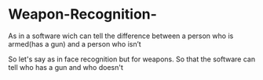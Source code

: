 # Weapon-Recognition-
As in a software wich can tell the difference between a person who is armed(has a gun) and a person who isn’t 

So let's say as in face recognition but for weapons. So that the software can tell who has a gun and who doesn't 
